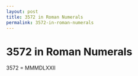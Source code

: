 ```yaml
---
layout: post
title: 3572 in Roman Numerals
permalink: 3572-in-roman-numerals
---
```


# 3572 in Roman Numerals

3572 = MMMDLXXII
